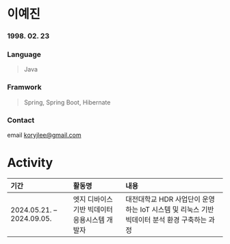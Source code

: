 
# 이예진
### 1998. 02. 23
### Language
> Java
### Framwork
> Spring, Spring Boot, Hibernate
### Contact
email koryjlee@gmail.com 

# Activity
| 기간 | 활동명 | 내용 |
|:----|:---------|:--------|
| 2024.05.21. – 2024.09.05. | 엣지 디바이스 기반 빅데이터 응용시스템 개발자 | 대전대학교 HDR 사업단이 운영하는 IoT 시스템 및 리눅스 기반 빅데이터 분석 환경 구축하는 과정


